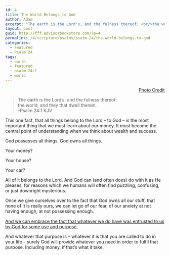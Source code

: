 ```yaml
---
id: 4
title: The World Belongs to God
author: Adam
excerpt: "The earth is the Lord's, and the fulness thereof; <br/>the world, and they that dwell therein. <br/>-Psalm 24:1"
layout: post
guid: http://fff.advisorbookstore.com/?p=4
permalink: /4/scripture/psalms/psalm-24/the-world-belongs-to-god
categories:
  - Featured
  - Psalm 24
tags:
  - earth
  - featured
  - psalm 24:1
  - world
---
```

<p style="text-align: right;">
  <a href="http://maps.bpl.org/" target="_blank">Photo Credit</a>
</p>

> The earth is the Lord&#8217;s, and the fulness thereof;  
> the world, and they that dwell therein.  
> -Psalm 24:1 KJV

This one fact, that all things belong to the Lord &#8211; to God &#8211; is the most important thing that we must learn about our money. It must become the central point of understanding when we think about wealth and success.

God possesses all things. God owns all things.

Your money?

Your house?

Your car?

All of it belongs to the Lord. And God can (and often does) do with it as He pleases, for reasons which we humans will often find puzzling, confusing, or just downright mysterious.

Once we give ourselves over to the fact that God owns all our stuff, that none of it is really ours, we can let go of our fear, of our anxiety at not having enough, at not possessing enough.

[<img class="alignleft" src="http://ws-na.amazon-adsystem.com/widgets/q?_encoding=UTF8&ASIN=0310264839&Format=_SL250_&ID=AsinImage&MarketPlace=US&ServiceVersion=20070822&WS=1&tag=musforsun-20" alt="" border="0" />][1]<img style="border: none !important; margin: 0px !important;" src="http://ir-na.amazon-adsystem.com/e/ir?t=musforsun-20&l=as2&o=1&a=0310264839" alt="" width="1" height="1" border="0" />  
[And we can embrace the fact that whatever we do have was entrusted to us by God for some use and purpose.][2]<img style="border: none !important; margin: 0px !important;" src="http://ir-na.amazon-adsystem.com/e/ir?t=musforsun-20&l=as2&o=1&a=0310205719" alt="" width="1" height="1" border="0" />

And whatever that purpose is &#8211; whatever it is that you are called to do in your life &#8211; surely God will provide whatever you need in order to fulfil that purpose. Including money, if that&rsquo;s what it take.

 [1]: http://www.amazon.com/gp/product/0310264839/ref=as_li_tl?ie=UTF8&camp=1789&creative=390957&creativeASIN=0310264839&linkCode=as2&tag=musforsun-20&linkId=ZTS4ZVUJG7SXCOY4
 [2]: http://www.amazon.com/gp/product/0310205719/ref=as_li_ss_tl?ie=UTF8&camp=1789&creative=390957&creativeASIN=0310205719&linkCode=as2&tag=musforsun-20

